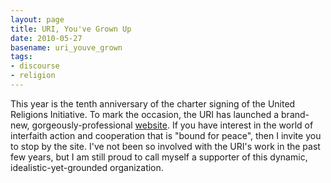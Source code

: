 ```yaml
---
layout: page
title: URI, You've Grown Up
date: 2010-05-27
basename: uri_youve_grown
tags:
- discourse
- religion
---
```


This year is the  tenth anniversary of the charter signing of the United
Religions Initiative. To mark the occasion, the URI has launched a brand-new,
gorgeously-professional <a href="http://www.uri.org">website</a>. If you have
interest in the world of interfaith action and cooperation that is "bound for
peace", then I invite you to stop by the site. I've not been so involved with
the URI's work in the past few years, but I am still proud to call myself a
supporter of this dynamic, idealistic-yet-grounded organization.
